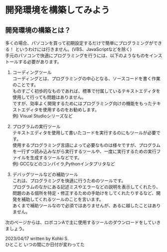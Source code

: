 # 開発環境を構築してみよう
## 開発環境の構築とは？
多くの場合、パソコンを買って初期設定するだけで簡単にプログラミングができる！
というわけには行きません。(VBS、JavaScriptなどを除く)  
手元のパソコンで快適にプログラミングを行うには、以下のようなものをインストールする必要があります。  

1. コーディングツール  
コーディングとは、プログラミングの中心となる、ソースコードを書く作業のことです。  
ものすごく初歩的なものであれば、標準で付属しているテキストエディタを使用して行っても問題はありません。  
ですが、効率よく開発するためにはプログラミング向けの機能をもったテキストエディタを使用するのをお勧めします。  
例) Visual Studioシリーズなど

2. プログラムの実行ツール  
テキストエディタを使用して書いたコードを実行するのにもツールが必要です。  
使用するプログラミング言語によって必要なものは様々ですが、プログラムを一行ずつ読み込みながら実行するツールや、一度に実行するための実行ファイルを生成するツールなどです。  
例) GCCなどのコンパイラ,Pythonインタプリタなど

3. デバッグツールなどの補助ツール  
これは、プログラミングを快適に行うためのツールです。  
プログラムのなかにある記述ミスやエラーなどの説明を表示してくれたり、問題のある個所を特定・修正するための手助けをしてくれたりするなど、開発を補助してくれるツールのことを言います。  
あくまで補助ツールなので必須ではありませんが、あるに越したことはありません。

次のページからは、ロボコンAで主に使用するツールのダウンロードをしていきましょう。

2023/04/17 written by Kohki S.  
ひとこと いつの間にか日付が変わってた


